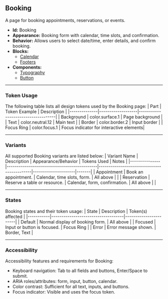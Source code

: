 ## Booking
A page for booking appointments, reservations, or events.
- **Id:** Booking
- **Appearance:** Booking form with calendar, time slots, and confirmation.
- **Behavior:** Allows users to select date/time, enter details, and confirm booking.
- **Blocks:**
  - [Calendar](../blocks/Calendar.md)
  - [Footers](../blocks/Footers.md)
- **Components:**
  - [Typography](../components/Typography.md)
  - [Button](../components/Button.md)

---

### Token Usage
The following table lists all design tokens used by the Booking page:
| Part         | Token Example      | Description                        |
|--------------|-------------------|------------------------------------|
| Background   | color.surface.1   | Page background                    |
| Text         | color.neutral.12  | Main text                          |
| Border       | color.border.2    | Input border                       |
| Focus Ring   | color.focus.1     | Focus indicator for interactive elements|

---

### Variants
All supported Booking variants are listed below:
| Variant Name   | Description                                 | Appearance/Behavior                        | Tokens Used         | Notes |
|---------------|---------------------------------------------|--------------------------------------------|---------------------|-------|
| Appointment   | Book an appointment.                         | Calendar, time slots, form.                | All above           |       |
| Reservation   | Reserve a table or resource.                 | Calendar, form, confirmation.              | All above           |       |

---

### States
Booking states and their token usage:
| State     | Description                        | Token(s) affected      |
|-----------|------------------------------------|-----------------------|
| Default   | Normal display of booking form.    | All above             |
| Focused   | Input or button is focused.        | Focus Ring            |
| Error     | Error message shown.               | Border, Text          |

---

### Accessibility
Accessibility features and requirements for Booking:
- Keyboard navigation: Tab to all fields and buttons, Enter/Space to submit.
- ARIA roles/attributes: form, input, button, calendar.
- Color contrast: Sufficient for all text, inputs, and buttons.
- Focus indicator: Visible and uses the focus token.
